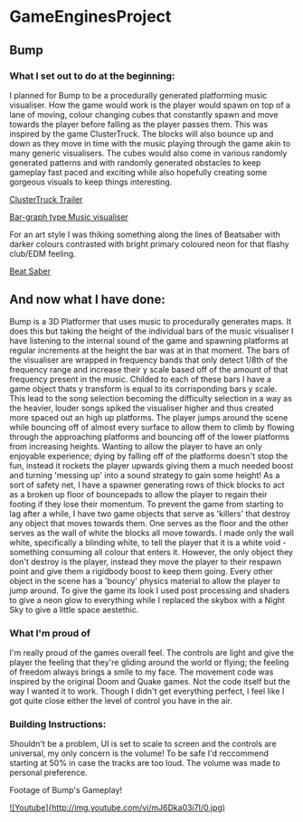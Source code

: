 # GameEnginesProject

## Bump

### What I set out to do at the beginning:

I planned for Bump to be a procedurally generated platforming music visualiser.
How the game would work is the player would spawn on top of a lane of moving,
colour changing cubes that constantly spawn and move towards the player before 
falling as the player passes them. This was inspired by the game ClusterTruck. The 
blocks will also bounce up and down as they move in time with the music playing 
through the game akin to many generic visualisers. The cubes would also come in
various randomly generated patterns and with randomly generated obstacles to keep
gameplay fast paced and exciting while also hopefully creating some gorgeous
visuals to keep things interesting.

[ClusterTruck Trailer](https://www.youtube.com/watch?v=ZLMIpok-aZ0)

[Bar-graph type Music visualiser](https://www.youtube.com/watch?v=82Q6DRqf9H4)

For an art style I was thiking something along the lines of Beatsaber with darker colours
contrasted with bright primary coloured neon for that flashy club/EDM feeling.

[Beat Saber](https://www.youtube.com/watch?v=rh0ZRCOIgmw)

## And now what I have done:

Bump is a 3D Platformer that uses music to procedurally generates maps. It does this but taking the height of the individual bars of the music visualiser I have listening to the internal sound of the game and spawning platforms at regular increments at the height the bar was at in that moment. The bars of the visualiser are wrapped in frequency bands that only detect 1/8th of the frequency range and increase their y scale based off of the amount of that frequency present in the music. Childed to each of these bars I have a game object thats y transform is equal to its corrisponding bars y scale. This lead to the song selection becoming the difficulty selection in a way as the heavier, louder songs spiked the visualiser higher and thus created more spaced out an high up platforms. The player jumps around the scene while bouncing off of almost every surface to allow them to climb by flowing through the approaching platforms and bouncing off of the lower platforms from increasing heights. Wanting to allow the player to have an only enjoyable experience; dying by falling off of the platforms doesn't stop the fun, instead it rockets the player upwards giving them a much needed boost and turning 'messing up' into a sound strategy to gain some height! As a sort of safety net, I have a spawner generating rows of thick blocks to act as a broken up floor of bouncepads to allow the player to regain their footing if they lose their momentum. To prevent the game from starting to lag after a while, I have two game objects that serve as 'killers' that destroy any object that moves towards them. One serves as the floor and the other serves as the wall of white the blocks all move towards. I made only the wall white, specifically a blinding white, to tell the player that it is a white void - something consuming all colour that enters it. However, the only object they don't destroy is the player, instead they move the player to their respawn point and give them a rigidbody boost to keep them going. Every other object in the scene has a 'bouncy' physics material to allow the player to jump around. To give the game its look I used post processing and shaders to give a neon glow to everything while I replaced the skybox with a Night Sky to give a little space aestethic.

### What I'm proud of

I'm really proud of the games overall feel. The controls are light and give the player the feeling that they're gliding around the world or flying; the feeling of freedom always brings a smile to my face. The movement code was inspired by the original Doom and Quake games. Not the code itself but the way I wanted it to work. Though I didn't get everything perfect, I feel like I got quite close either the level of control you have in the air.

### Building Instructions:

Shouldn't be a problem, UI is set to scale to screen and the controls are universal, my only concern is the volume! To be safe I'd reccommend starting at 50% in case the tracks are too loud. The volume was made to personal preference.

Footage of Bump's Gameplay!

[![Youtube]{http://img.youtube.com/vi/mJ6Dka03i7I/0.jpg)](https://www.youtube.com/watch?v=mJ6Dka03i7I)
